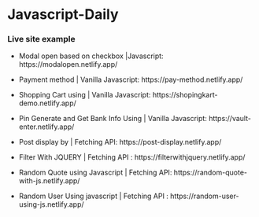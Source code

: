 # Javascript-Daily

### Live site example<br>
- <p>Modal open based on checkbox |Javascript: https://modalopen.netlify.app/</p>
- <p>Payment method | Vanilla Javascript: https://pay-method.netlify.app/</p>
- <p>Shopping Cart using | Vanilla Javascript: https://shopingkart-demo.netlify.app/</p>
- <p>Pin Generate and Get Bank Info Using | Vanilla Javascript: https://vault-enter.netlify.app/</p>
- <p>Post display by | Fetching API: https://post-display.netlify.app/</p>
- <p>Filter With JQUERY | Fetching API  : https://filterwithjquery.netlify.app/</p>
- <p>Random Quote using Javascript | Fetching API: https://random-quote-with-js.netlify.app/</p>
- <p>Random User Using javascript | Fetching API : https://random-user-using-js.netlify.app/</p>
